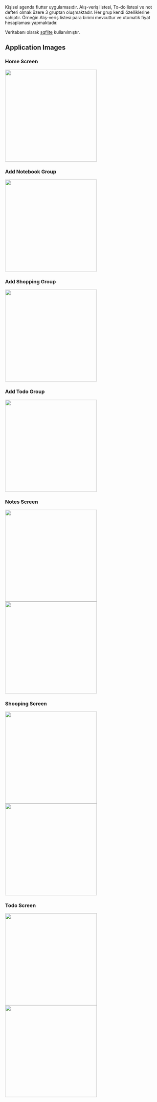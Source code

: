 Kişisel agenda flutter uygulamasıdır. Alış-veriş listesi, To-do listesi ve not defteri olmak üzere 3 gruptan oluşmaktadır. Her grup kendi özelliklerine sahiptir. Örneğin Alış-veriş listesi para birimi mevcuttur ve otomatik fiyat hesaplaması yapmaktadır.

Veritabanı olarak [sqflite](https://pub.dev/packages/sqflite) kullanılmıştır.

## Application Images

### Home Screen
<img src="images/home-screen.png" width="300">

### Add Notebook Group
 <img src="images/add-notebook.png" width="300"> 
 
### Add Shopping Group
 <img src="images/add-shopping.png" width="300"> 
 
### Add Todo Group
 <img src="images/add-todo-list.png" width="300">

### Notes Screen
<img src="images/notes-screen.png" width="300"> <img src="images/notes-scren-2.png" width="300">

### Shooping Screen
<img src="images/shopping-screen.png" width="300"> <img src="images/shopping-screen-2.png" width="300">

### Todo Screen
<img src="images/todo-screen.png" width="300"> <img src="images/todo-screen-2.png" width="300">


